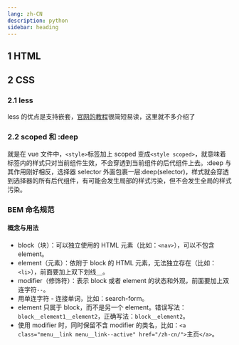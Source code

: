```yaml
---
lang: zh-CN
description: python
sidebar: heading
---
```


## 1 HTML

## 2 CSS

### 2.1 less

less 的优点是支持嵌套，[官网的教程](https://less.bootcss.com/)很简短易读，这里就不多介绍了

### 2.2 scoped 和 :deep

就是在 vue 文件中，`<style>`标签加上 scoped 变成`<style scoped>`，就意味着标签内的样式只对当前组件生效，不会穿透到当前组件的后代组件上去。:deep 与其作用刚好相反，选择器 selector 外面包裹一层:deep(selector)，样式就会穿透到选择器的所有后代组件，有可能会发生局部的样式污染，但不会发生全局的样式污染。

### BEM 命名规范

#### 概念与用法

- block（块）：可以独立使用的 HTML 元素（比如：`<nav>`），可以不包含 element。
- element（元素）：依附于 block 的 HTML 元素，无法独立存在（比如：`<li>`），前面要加上双下划线`__`。
- modifier（修饰符）：表示 block 或者 element 的状态和外观，前面要加上双连字符`--`。
- 用单连字符 - 连接单词，比如：search-form。
- element 只属于 block，而不是另一个 element。错误写法：`block__element1__element2`，正确写法：`block__element2`。
- 使用 modifier 时，同时保留不含 modifier 的类名，比如：`<a class="menu__link menu__link--active" href="/zh-cn/">`主页`</a>`。
